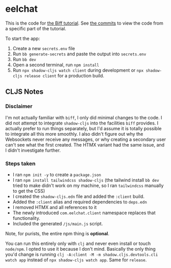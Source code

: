 # eelchat

This is the code for [the Biff
tutorial](https://biffweb.com/docs/tutorial/build-a-chat-app/).
See [the commits](https://github.com/jacobobryant/eelchat/commits/master) to view the
code from a specific part of the tutorial.

To start the app:

1. Create a new `secrets.env` file
2. Run `bb generate-secrets` and paste the output into `secrets.env`
3. Run `bb dev`
4. Open a second terminal, run `npm install`
5. Run `npx shadow-cljs watch client` during development or `npx shadow-cljs release client` for a production build.



## CLJS Notes

### Disclaimer

I'm not actually familiar with `biff`, I only did minimal changes to the code. I did not attempt to integrate `shadow-cljs` into the facilities `biff` provides. I actually prefer to run things separately, but I'd assume it is totally possible to integrate all this more smoothly. I also didn't figure out why the Websockets never receive any messages, or why creating a secondary user can't see what the first created. The HTMX variant had the same issue, and I didn't investigate further.

### Steps taken

- I ran `npm init -y` to create a `package.json`
- I ran `npm install tailwindcss shadow-cljs` (the tailwind install `bb dev` tried to make didn't work on my machine, so I ran `tailwindcss` manually to get the CSS)
- I created the `shadow-cljs.edn` file and added the `:client` build.
- Added the `:client` alias and required dependencies to `deps.edn`
- I removed HTMX and all references to it
- The newly introduced `com.eelchat.client` namespace replaces that functionality.
- Included the generated `/js/main.js` script.

Note, for purists, the entire npm thing is **optional**.

You can run this entirely only with `clj` and never even install or touch `node/npm`. I opted to use it because I don't mind. Basically the only thing you'd change is running `clj -A:client -M -m shadow.cljs.devtools.cli watch app` instead of `npx shadow-cljs watch app`. Same for `release`. 

